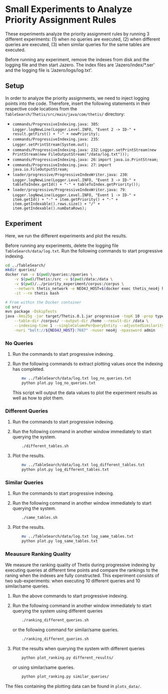 # Small Experiments to Analyze Priority Assignment Rules
These experiments analyze the priority assignment rules by running 3 different experiments:
(1) when no queries are executed,
(2) when different queries are executed,
(3) when similar queries for the same tables are executed.

Before running any experiment, remove the indexes from disk and the logging file and then start Jazero.
The index files are 'Jazero/index/*.ser' and the logging file is 'Jazero/logs/log.txt'.

## Setup
In order to analyze the priority assignments, we need to inject logging points into the code.
Therefore, insert the following statements in their respective code locations from the `TableSearch/Thetis/src/main/java/com/thetis/` directory:

- `commands/ProgressiveIndexing.java: 305`: `Logger.logNewLine(Logger.Level.INFO, "Event 2 -> ID-" + result.getFirst() + "-" + newPriority);`
- `commands/ProgressiveIndexing.java: 235`: `Logger.setPrintStream(System.out);`
- `commands/ProgressiveIndexing.java: 232`: `Logger.setPrintStream(new PrintStream(new FileOutputStream("/data/log.txt")));`
- `commands/ProgressiveIndexing.java: 26`: `import java.io.PrintStream;`
- `commands/ProgressiveIndexing.java: 27`: `import java.io.FileOutputStream;`
- `loader/progressive/ProgressiveIndexWriter.java: 230`: `Logger.logNewLine(Logger.Level.INFO, "Event 3 -> ID-" + tableToIndex.getId() + "-" + tableToIndex.getPriority());`
- `loader/progressive/ProgressiveIndexWriter.java: 79`: `Logger.logNewLine(Logger.Level.INFO, "Event 1 -> ID-" + item.getId() + "-" + item.getPriority() + "-" + item.getIndexable().rows.size() + "/" + item.getIndexable().numDataRows);`

## Experiment
Here, we run the different experiments and plot the results.

Before running any experiments, delete the logging file `TableSearch/data/log.txt`.
Run the following commands to start progressive indexing.

```bash
cd ../TableSearch/
mkdir queries/
docker run -v $(pwd)/queries:/queries \
    -v $(pwd)/Thetis:/src -v $(pwd)/data:/data \
    -v $(pwd)/../priority_experiment/corpus:/corpus \
    --network thetis_network -e NEO4J_HOST=$(docker exec thetis_neo4j hostname -I) \
    -it --rm thetis bash

# From within the Docker container
cd src/
mvn package -DskipTests
java -Xms25g -jar target/Thetis.0.1.jar progressive -topK 10 -prop types \
    --table-dir /corpus/ --output-dir /home --result-dir /data \
    --indexing-time 1 --singleColumnPerQueryEntity --adjustedSimilarity --useMaxSimilarityPerColumn \
    -nuri "bolt://${NEO4J_HOST}:7687" -nuser neo4j -npassword admin
```

### No Queries
1. Run the commands to start progressive indexing.

2. Run the following commands to extract plotting values once the indexing has completed.

    ```bash
        mv ../TableSearch/data/log.txt log_no_queries.txt
        python plot.py log_no_queries.txt
    ```

    This script will output the data values to plot the experiment results as well as how to plot them.

### Different Queries
1. Run the commands to start progressive indexing.

2. Run the following command in another window immediately to start querying the system.

    ```bash
        ./different_tables.sh
    ```

3. Plot the results.

    ```bash
        mv ../TableSearch/data/log.txt log_different_tables.txt
        python plot.py log_different_tables.txt
    ```

### Similar Queries
1. Run the commands to start progressive indexing.

2. Run the following command in another window immediately to start querying the system.

    ```bash
        ./same_tables.sh
    ```

3. Plot the results.

    ```bash
        mv ../TableSearch/data/log.txt log_same_tables.txt
        python plot.py log_same_tables.txt
    ```

### Meausure Ranking Quality
We measure the ranking quality of Thetis during progressive indexing by executing queries at different time points and compare the rankings to the raning when the indexes are fully constructed.
This experiment consists of two sub-experiments: when executing 10 different queries and 10 similar/same queries.

1. Run the above commands to start progressive indexing.

2. Run the following command in another window immediately to start querying the system using different queries

    ```bash
        ./ranking_different_queries.sh
    ```

    or the following command for similar/same queries.

    ```bash
        ./ranking_different_queries.sh
    ```

3. Plot the results when querying the system with different queries

    ```bash
        python plot_ranking.py different_results/
    ```

    or using similar/same queries.

    ```bash
        python plot_ranking.py similar_queries/
    ```

The files containing the plotting data can be found in `plots_data/`.
